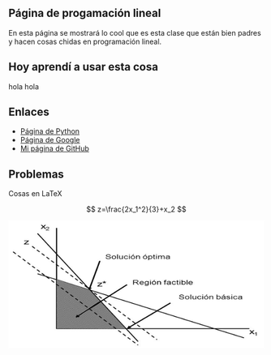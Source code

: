 <script src='https://cdnjs.cloudflare.com/ajax/libs/mathjax/2.7.5/MathJax.js?config=TeX-MML-AM_CHTML' async></script>

## Página de progamación lineal 

En esta página se mostrará lo cool que es esta clase que están bien padres y hacen cosas chidas en programación lineal.
 
 
 
 ## Hoy aprendí a usar esta cosa 
 
 
hola hola

## Enlaces
- [Página de Python](https://www.python.org/)
- [Página de Google](https://www.google.com/)
- [Mi página de GitHub](https://github.com/DiegoMontBar)

## Problemas

Cosas en LaTeX

$$ z=\frac{2x_1^2}{3}+x_2 $$

![Imagen chida de PL](imagen1.png)
